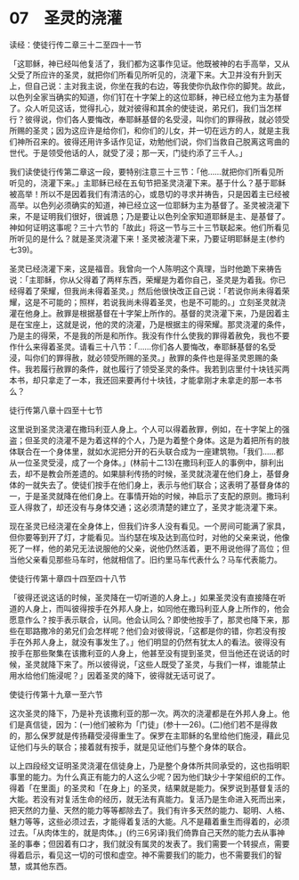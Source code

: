 # 07　圣灵的浇灌


读经：使徒行传二章三十二至四十一节

「这耶稣，神已经叫他复活了，我们都为这事作见证。他既被神的右手高举，又从父受了所应许的圣灵，就把你们所看见所听见的，浇灌下来。大卫并没有升到天上，但自己说：主对我主说，你坐在我的右边，等我使你仇敌作你的脚凳。故此，以色列全家当确实的知道，你们钉在十字架上的这位耶稣，神已经立他为主为基督了。众人听见这话，觉得扎心，就对彼得和其余的使徒说，弟兄们，我们当怎样行？彼得说，你们各人要悔改，奉耶稣基督的名受浸，叫你们的罪得赦，就必领受所赐的圣灵；因为这应许是给你们，和你们的儿女，并一切在远方的人，就是主我们神所召来的。彼得还用许多话作见证，劝勉他们说，你们当救自己脱离这弯曲的世代。于是领受他话的人，就受了浸；那一天，门徒约添了三千人。」

我们读使徒行传第二章这一段，要特别注意三十三节：「他……就把你们所看见所听见的，浇灌下来。」主耶稣已经在五旬节把圣灵浇灌下来。基于什么？基于耶稣被高举！所以不是因着我们有清洁的心，或恳切的寻求并祷告，只是因着主已经被高举。以色列必须确实的知道，神已经立这一位耶稣为主为基督了。圣灵被浇灌下来，不是证明我们很好，很诚恳；乃是要让以色列全家知道耶稣是主、是基督了。神如何证明这事呢？三十六节的「故此」将这一节与三十三节联起来。他们所看见所听见的是什么？就是圣灵浇灌下来！圣灵被浇灌下来，乃要证明耶稣是主(参约七39)。

圣灵已经浇灌下来，这是福音。我曾向一个人陈明这个真理，当时他跪下来祷告说：「主耶稣，你从父得着了两样东西，荣耀是为着你自己，圣灵是为着我。你已经得着了荣耀，但我尚未得着圣灵。」然后他很快改正自己说：「若说你尚未得着荣耀，这是不可能的；照样，若说我尚未得着圣灵，也是不可能的。」立刻圣灵就浇灌在他身上。赦罪是根据基督在十字架上所作的。基督的灵浇灌下来，乃是因着主是在宝座上，这就是说，他的灵的浇灌，乃是根据主的得荣耀。那灵浇灌的条件，乃是主的得荣，不是我的所是和所作。我没有作什么使我的罪得着赦免，我也不要作什么来得着圣灵。请看三十八节：「……你们各人要悔改，奉耶稣基督的名受浸，叫你们的罪得赦，就必领受所赐的圣灵。」赦罪的条件也是得圣灵恩赐的条件。我若履行赦罪的条件，就也履行了领受圣灵的条件。我若到店里付十块钱买两本书，却只拿走了一本，我还回来要再付十块钱，才能拿刚才未拿走的那一本书么？

徒行传第八章十四至十七节

这里说到圣灵浇灌在撒玛利亚人身上。个人可以得着赦罪，例如，在十字架上的强盗；但圣灵的浇灌不是为着这样的个人，乃是为着整个身体。这是为着把所有的肢体联合在一个身体里，就如水泥把分开的石头联合成为一座建筑物。「我们……都从一位圣灵受浸，成了一个身体。」(林前十二13)在撒玛利亚人的事例中，腓利出去，却不是教会所差遗的。如果腓利传扬的时候，圣灵就浇灌在他们身上，基督身体的一就失去了。使徒们按手在他们身上，表示与他们联合；这表明了基督身体的一，于是圣灵就降在他们身上。在事情开始的时候，神启示了支配的原则。撒玛利亚人得救了，却还没有与身体交通；这必须清楚的建立了，圣灵才能浇灌下来。

现在圣灵已经浇灌在全身体上，但我们许多人没有看见。一个房间可能满了家具，但你要等到开了灯，才能看见。当约瑟在埃及达到高位时，对他的父亲来说，他像死了一样，他的弟兄无法说服他的父亲，说他仍然活着，更不用说他得了高位；但当他父亲看见那些马车时，他就相信了。旧约里马车代表什么？马车代表能力。

使徒行传第十章四十四至四十八节

「彼得还说这话的时候，圣灵降在一切听道的人身上。」如果圣灵没有直接降在听道的人身上，而叫彼得按手在外邦人身上，如同他在撒玛利亚人身上所作的，他会愿意作么？按手表示联合，认同。他会认同么？即使他按手了，那灵也降下来，那些在耶路撒冷的弟兄们会怎样呢？他们会对彼得说，「这都是你的错，你若没有按手在外邦人身上，就没有事发生了。」他们明显的仍然有犹太人的看法。彼得没有按手在那些聚集在该撒利亚的人身上，他甚至没有提到圣灵，但当他还在说话的时候，圣灵就降下来了。所以彼得说，「这些人既受了圣灵，与我们一样，谁能禁止用水给他们施浸呢？」因着圣灵的降下，彼得就无话可说了。

使徒行传第十九章一至六节

这次圣灵的降下，乃是补充该撒利亚的那一次。两次的浇灌都是在外邦人身上。他们是真信徒，因为：(一)他们被称为「门徒」(参十一26)。(二)他们若不是得救的，那么保罗就是传扬藉受浸得重生了。保罗在主耶稣的名里给他们施浸，藉此见证他们与头的联合；接着就有按手，就是见证他们与整个身体的联合。

以上四段经文证明圣灵浇灌在信徒身上，乃是整个身体所共同承受的，这也指明职事里的能力。为什么真正有能力的人这么少呢？因为他们缺少十字架组织的工作。得着「在里面」的圣灵和「在身上」的圣灵，结果就是能力。保罗说到基督复活的大能。若没有对复活生命的经历，就无法有真能力。复活乃是生命进入死而出来，把天然的力量、天然的能力等等都除去了。我们有许多天然的能力、聪明、人格、魅力等等，这些必须过去，才能得着复活的大能。凡不是藉着重生而得着的，必须过去。「从肉体生的，就是肉体。」(约三6另译)我们倚靠自己天然的能力去从事神圣的事奉；但因着有口才，我们就没有属灵的发表了。我们需要一个转捩点，需要得着启示，看见这一切的可恨和虚空。神不需要我们的能力，也不需要我们的智慧，或其他东西。

